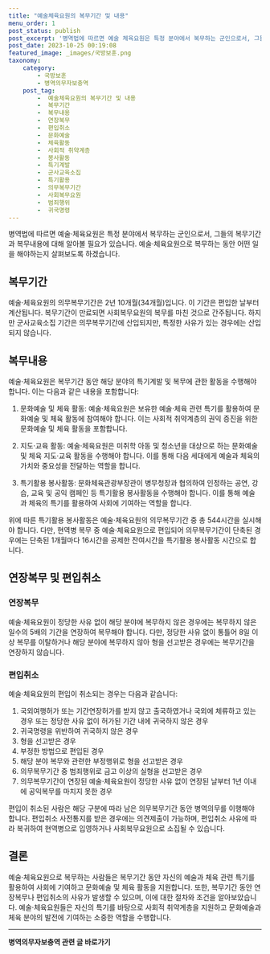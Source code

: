 ```yaml
---
title: "예술체육요원의 복무기간 및 내용"
menu_order: 1
post_status: publish
post_excerpt: '병역법에 따르면 예술 체육요원은 특정 분야에서 복무하는 군인으로서, 그들의 복무기간과 복무내용에 대해 알아볼 필요가 있습니다. 예술 체육요원으로 복무하는 동안 어떤 일을 해야하는지 살펴보도록 하겠습니다.'
post_date: 2023-10-25 00:19:08
featured_image: _images/국방보훈.png
taxonomy:
    category:
        - 국방보훈
        - 병역의무자보충역
    post_tag:
        -  예술체육요원의 복무기간 및 내용
        -  복무기간
        -  복무내용
        -  연장복무
        -  편입취소
        -  문화예술
        -  체육활동
        -  사회적 취약계층
        -  봉사활동
        -  특기계발
        -  군사교육소집
        -  특기활용
        -  의무복무기간
        -  사회복무요원
        -  범죄행위
        -  귀국명령
---
```




병역법에 따르면 예술·체육요원은 특정 분야에서 복무하는 군인으로서, 그들의 복무기간과 복무내용에 대해 알아볼 필요가 있습니다. 예술·체육요원으로 복무하는 동안 어떤 일을 해야하는지 살펴보도록 하겠습니다.

## 복무기간

예술·체육요원의 의무복무기간은 2년 10개월(34개월)입니다. 이 기간은 편입한 날부터 계산됩니다. 복무기간이 만료되면 사회복무요원의 복무를 마친 것으로 간주됩니다. 하지만 군사교육소집 기간은 의무복무기간에 산입되지만, 특정한 사유가 있는 경우에는 산입되지 않습니다.

## 복무내용

예술·체육요원은 복무기간 동안 해당 분야의 특기계발 및 복무에 관한 활동을 수행해야 합니다. 이는 다음과 같은 내용을 포함합니다:

1. 문화예술 및 체육 활동: 예술·체육요원은 보유한 예술·체육 관련 특기를 활용하여 문화예술 및 체육 활동에 참여해야 합니다. 이는 사회적 취약계층의 권익 증진을 위한 문화예술 및 체육 활동을 포함합니다.

2. 지도·교육 활동: 예술·체육요원은 미취학 아동 및 청소년을 대상으로 하는 문화예술 및 체육 지도·교육 활동을 수행해야 합니다. 이를 통해 다음 세대에게 예술과 체육의 가치와 중요성을 전달하는 역할을 합니다.

3. 특기활용 봉사활동: 문화체육관광부장관이 병무청장과 협의하여 인정하는 공연, 강습, 교육 및 공익 캠페인 등 특기활용 봉사활동을 수행해야 합니다. 이를 통해 예술과 체육의 특기를 활용하여 사회에 기여하는 역할을 합니다.

위에 따른 특기활용 봉사활동은 예술·체육요원의 의무복무기간 중 총 544시간을 실시해야 합니다. 다만, 현역병 복무 중 예술·체육요원으로 편입되어 의무복무기간이 단축된 경우에는 단축된 1개월마다 16시간을 공제한 잔여시간을 특기활용 봉사활동 시간으로 합니다.

## 연장복무 및 편입취소

### 연장복무

예술·체육요원이 정당한 사유 없이 해당 분야에 복무하지 않은 경우에는 복무하지 않은 일수의 5배의 기간을 연장하여 복무해야 합니다. 다만, 정당한 사유 없이 통틀어 8일 이상 복무를 이탈하거나 해당 분야에 복무하지 않아 형을 선고받은 경우에는 복무기간을 연장하지 않습니다.

### 편입취소

예술·체육요원의 편입이 취소되는 경우는 다음과 같습니다:

1. 국외여행허가 또는 기간연장허가를 받지 않고 출국하였거나 국외에 체류하고 있는 경우 또는 정당한 사유 없이 허가된 기간 내에 귀국하지 않은 경우
2. 귀국명령을 위반하여 귀국하지 않은 경우
3. 형을 선고받은 경우
4. 부정한 방법으로 편입된 경우
5. 해당 분야 복무와 관련한 부정행위로 형을 선고받은 경우
6. 의무복무기간 중 범죄행위로 금고 이상의 실형을 선고받은 경우
7. 의무복무기간이 연장된 예술·체육요원이 정당한 사유 없이 연장된 날부터 1년 이내에 공익복무를 마치지 못한 경우

편입이 취소된 사람은 해당 구분에 따라 남은 의무복무기간 동안 병역의무를 이행해야 합니다. 편입취소 사전통지를 받은 경우에는 의견제출이 가능하며, 편입취소 사유에 따라 복귀하여 현역병으로 입영하거나 사회복무요원으로 소집될 수 있습니다.

## 결론

예술·체육요원으로 복무하는 사람들은 복무기간 동안 자신의 예술과 체육 관련 특기를 활용하여 사회에 기여하고 문화예술 및 체육 활동을 지원합니다. 또한, 복무기간 동안 연장복무나 편입취소의 사유가 발생할 수 있으며, 이에 대한 절차와 조건을 알아보았습니다. 예술·체육요원들은 자신의 특기를 바탕으로 사회적 취약계층을 지원하고 문화예술과 체육 분야의 발전에 기여하는 소중한 역할을 수행합니다.
<!-- wp:separator -->
<hr class="wp-block-separator has-alpha-channel-opacity"/>
<!-- /wp:separator -->

<!-- wp:group {"backgroundColor":"base","layout":{"type":"constrained"}} -->
<div class="wp-block-group has-base-background-color has-background"><!-- wp:paragraph {"align":"center","fontSize":"medium"} -->
<p class="has-text-align-center has-large-font-size"><strong>병역의무자보충역 관련 글 바로가기</strong></p>
<!-- /wp:paragraph -->


<!-- wp:latest-posts {"categories":[{"id":9045,"count":19,"description":"","link":"https://uknowlaw.com/category/%eb%b3%91%ec%97%ad%ec%9d%98%eb%ac%b4%ec%9e%90%eb%b3%b4%ec%b6%a9%ec%97%ad/","name":"병역의무자보충역","slug":"병역의무자보충역","taxonomy":"category","parent":0,"meta":[],"_links":{"self":[{"href":"https://uknowlaw.com/wp-json/wp/v2/categories/9045"}],"collection":[{"href":"https://uknowlaw.com/wp-json/wp/v2/categories"}],"about":[{"href":"https://uknowlaw.com/wp-json/wp/v2/taxonomies/category"}],"wp:post_type":[{"href":"https://uknowlaw.com/wp-json/wp/v2/posts?categories=9045"}],"curies":[{"name":"wp","href":"https://api.w.org/{rel}","templated":true}]}}],"postsToShow":100,"excerptLength":28,"postLayout":"grid","columns":2,"featuredImageAlign":"left","featuredImageSizeSlug":"large","fontSize":18px} /--></div>
<!-- /wp:group -->